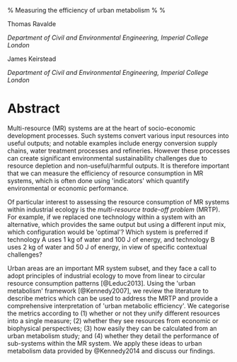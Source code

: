 % Measuring the efficiency of urban metabolism
%
%

Thomas Ravalde

*Department of Civil and Environmental Engineering, Imperial College London*

James Keirstead

*Department of Civil and Environmental Engineering, Imperial College London*

# Abstract

Multi-resource (MR) systems are at the heart of socio-economic development processes.  Such systems convert various input resources into useful outputs; and notable examples include energy conversion supply chains, water treatment processes and refineries. However these processes can create significant environmental sustainability challenges due to resource depletion and non-useful/harmful outputs. It is therefore important that we can measure the efficiency of resource consumption in MR systems, which is often done using 'indicators' which quantify environmental or economic performance. 

Of particular interest to assessing the resource consumption of MR systems within industrial ecology is the *multi-resource trade-off problem* (MRTP).  For example, if we replaced one technology within a system with an alternative, which provides the same output but using a different input mix, which configuration would be 'optimal'? Which system is preferred if technology A uses 1 kg of water and 100 J of energy, and technology B uses 2 kg of water and 50 J of energy, in view of specific contextual challenges?

Urban areas are an important MR system subset, and they face a call to adopt principles of industrial ecology to move from linear to circular resource consumption patterns [@Leduc2013]. Using the 'urban metabolism' framework [@Kennedy2007], we review the literature to describe metrics which can be used to address the MRTP and provide a comprehensive interpretation of 'urban metabolic efficiency'. We categorise the metrics according to (1) whether or not they unify different resources into a single measure; (2) whether they see resources from economic or biophysical perspectives; (3) how easily they can be calculated from an urban metabolism study; and (4) whether they detail the performance of sub-systems within the MR system. We apply these ideas to urban metabolism data provided by @Kennedy2014 and discuss our findings.

